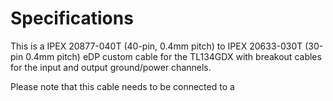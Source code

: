 # Specifications

This is a IPEX 20877-040T (40-pin, 0.4mm pitch) to IPEX 20633-030T (30-pin 0.4mm pitch) eDP custom cable for the TL134GDX with breakout cables for the input and output ground/power channels.

Please note that this cable needs to be connected to a 